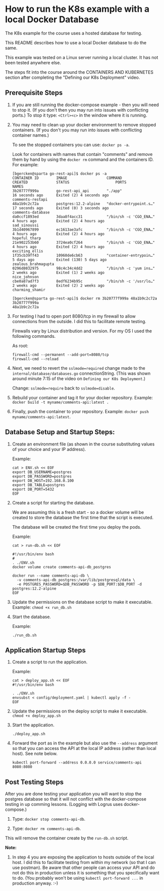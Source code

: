 # How to run the K8s example with a local Docker Database

The K8s example for the course uses a hosted database for testing.

This README describes how to use a local Docker database to do the same. 

This example was tested on a Linux server running a local cluster. It has not been tested anywhere else. 

The steps fit into the course around the CONTAINERS AND KUBERNETES section after completing the "Defining our K8s Deployment" video.


## Prerequisite Steps

1. If you are still running the docker-compose example - then you will need to stop it. (If you don't then you may run into issues with conflicting ports.) To stop it type: `<Ctrl><c>` in the window where it is running. 

2. You may need to clean up your docker environment to remove stopped containers. (If you don't you may run into issues with conflicting container names.)

    To see the stopped containers you can use: `docker ps -a`.

    Look for containers with names that contain "comments" and remove them by hand by using the `docker rm` command and the containers ID. For example: 

    ```
    [bgercken@sparta go-rest-api]$ docker ps -a
    CONTAINER ID        IMAGE                  COMMAND                  CREATED             STATUS                     PORTS               NAMES
    3b20777f999a        go-rest-api_api        "./app"                  16 seconds ago      Exited (2) 4 seconds ago                       comments-restapi
    48a1b9c2c72a        postgres:12.2-alpine   "docker-entrypoint.s…"   17 seconds ago      Exited (0) 3 seconds ago                       comments-database
    da0ccf1893ed        3daa8f4acc31           "/bin/sh -c 'CGO_ENA…"   4 hours ago         Exited (2) 4 hours ago                         sad_sinoussi
    3b1d40967899        ec1613ae3afc           "/bin/sh -c 'CGO_ENA…"   4 hours ago         Exited (2) 4 hours ago                         hopeful_tharp
    21e902253b60        3724ea0cf264           "/bin/sh -c 'CGO_ENA…"   4 hours ago         Exited (2) 4 hours ago                         exciting_ellis
    1f35cb39ff43        10960de6cb63           "container-entrypoin…"   5 days ago          Exited (130) 5 days ago                        zealous_brahmagupta
    0296d8032975        98c4c34c4dd2           "/bin/sh -c 'yum ins…"   2 weeks ago         Exited (1) 2 weeks ago                         nice_johnson
    cbe0a87ad7f3        8edf6234b95c           "/bin/sh -c '/usr/lo…"   2 weeks ago         Exited (2) 2 weeks ago                         charming_shamir

    [bgercken@sparta go-rest-api]$ docker rm 3b20777f999a 48a1b9c2c72a
    3b20777f999a
    48a1b9c2c72a
    ```

3. For testing I had to open port 8080/tcp in my firewall to allow connections from the outside. I did this to facilitate remote testing.

    Firewalls vary by Linux distribution and version. For my OS I used the following commands.

    As root:
    ```
    firewall-cmd --permanent --add-port=8080/tcp
    firewall-cmd --reload
    ```

4. Next, we need to revert the `sslmode=required` change made to the `internal/database/databases.go` connectionString. 
    (This was shown around minute 7:15 of the video on `Defining our K8s Deployment`.)

    Change: `sslmode=require` back to `sslmode=disable`.

5. Rebuild your container and tag it for your docker repository. Example: `docker build -t myname/comments-api:latest .` 

6. Finally, push the container to your repository. Example: `docker push myname/comments-api:latest`.

## Database Setup and Startup Steps:

1. Create an environment file (as shown in the course substituting values of your choice and your IP address).

    Example:

    ```
    cat > ENV.sh << EOF
    export DB_USERNAME=postgres
    export DB_PASSWORD=postgres
    export DB_HOST=192.168.0.100
    export DB_TABLE=postgres
    export DB_PORT=5432
    EOF
    ```

2. Create a script for starting the database. 

    We are assuming this is a fresh start - so a docker volume will be created to store the database the first time that the script is executed.

    The database will be created the first time you deploy the pods.

    Example:

    ```
    cat > run-db.sh << EOF

    #!/usr/bin/env bash
    #
    . ./ENV.sh
    docker volume create comments-api-db_postgres

    docker run --name comments-api-db \
      -v comments-api-db_postgres:/var/lib/postgresql/data \
      -e POSTGRES_PASSWORD=$DB_PASSWORD -p $DB_PORT:$DB_PORT -d postgres:12.2-alpine 
    EOF
    ```

3. Update the permissions on the database script to make it executable. Example: `chmod +x run_db.sh`


4. Start the database. 

    Example:

    ```
    ./run_db.sh
    ```

## Application Startup Steps

1. Create a script to run the application.

    Example:

    ```
    cat > deploy_app.sh << EOF
    #!/usr/bin/env bash

    . ./ENV.sh
    envsubst < config/deployment.yaml | kubectl apply -f -
    EOF

2. Update the permissions on the deploy script to make it executable. `chmod +x deploy_app.sh`

3. Start the application.

    ```
    ./deploy_app.sh
    ```

4. Forward the port as in the example but also use the `--address` argument so that you can access the API at the local IP address (rather than local host). See note below.

    ```
    kubectl port-forward --address 0.0.0.0 service/comments-api 8080:8080
    ```

## Post Testing Steps

After you are done testing your application you will want to stop the postgres database so that it will not conflict with the docker-compose testing in up comming lessons. (Logging with Logrus uses docker-compose.)

1. Type: `docker stop comments-api-db`.

2. Type: `docker rm comments-api-db`.

This will remove the container create by the `run-db.sh` script.


**Note:** 

1. In step 4 you are exposing the application to hosts outside of the local host. I did this to facilitate testing from within my network (so that I can use postman). Be aware that other people can access your API and do not do this in production unless it is something that you specifically want to do. (You probably won't be using `kubectl port-forward ...` in production anyway. :-)




